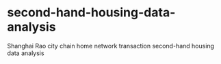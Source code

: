 # second-hand-housing-data-analysis
Shanghai Rao city chain home network transaction second-hand housing data analysis
